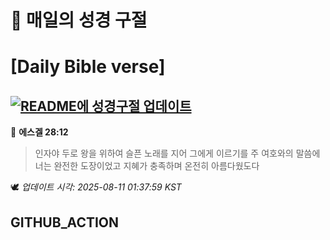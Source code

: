 # 🙏 매일의 성경 구절
# [Daily Bible verse]
## [![README에 성경구절 업데이트](https://github.com/DONGSUKA/first_test/actions/workflows/update-readme-bible.yml/badge.svg)](https://github.com/DONGSUKA/first_test/actions/workflows/update-readme-bible.yml)
<!-- START_BIBLE_VERSE -->
📖 **에스겔 28:12**
> 인자야 두로 왕을 위하여 슬픈 노래를 지어 그에게 이르기를 주 여호와의 말씀에 너는 완전한 도장이었고 지혜가 충족하며 온전히 아름다웠도다

🕊️ _업데이트 시각: 2025-08-11 01:37:59 KST_
  <!-- END_BIBLE_VERSE -->
## GITHUB_ACTION
